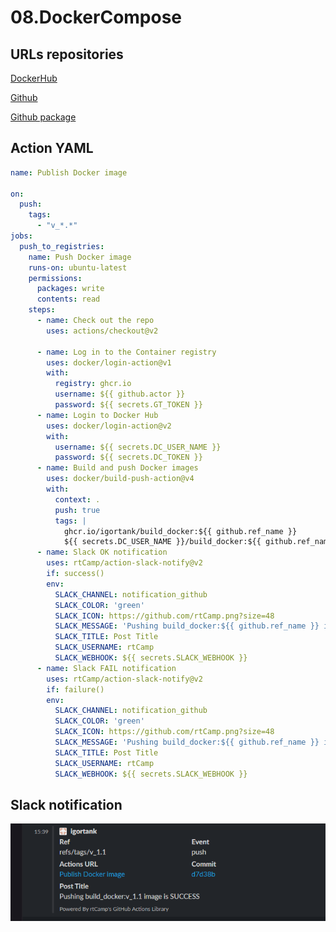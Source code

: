 # 08.DockerCompose

## URLs repositories

[DockerHub](https://hub.docker.com/repository/docker/budarkevichigor/build_docker/general)

[Github](https://github.com/igortank/build-docker)

[Github package](https://github.com/users/igortank/packages/container/package/build_docker)

## Action YAML

```yaml
name: Publish Docker image

on:
  push:
    tags:
      - "v_*.*"
jobs:
  push_to_registries:
    name: Push Docker image
    runs-on: ubuntu-latest
    permissions:
      packages: write
      contents: read
    steps:
      - name: Check out the repo
        uses: actions/checkout@v2

      - name: Log in to the Container registry
        uses: docker/login-action@v1
        with:
          registry: ghcr.io
          username: ${{ github.actor }}
          password: ${{ secrets.GT_TOKEN }}
      - name: Login to Docker Hub
        uses: docker/login-action@v2
        with:
          username: ${{ secrets.DC_USER_NAME }}
          password: ${{ secrets.DC_TOKEN }}
      - name: Build and push Docker images
        uses: docker/build-push-action@v4
        with:
          context: .
          push: true
          tags: |
            ghcr.io/igortank/build_docker:${{ github.ref_name }}
            ${{ secrets.DC_USER_NAME }}/build_docker:${{ github.ref_name }}
      - name: Slack OK notification
        uses: rtCamp/action-slack-notify@v2
        if: success()
        env:
          SLACK_CHANNEL: notification_github
          SLACK_COLOR: 'green'
          SLACK_ICON: https://github.com/rtCamp.png?size=48
          SLACK_MESSAGE: 'Pushing build_docker:${{ github.ref_name }} image is SUCCESS'
          SLACK_TITLE: Post Title
          SLACK_USERNAME: rtCamp
          SLACK_WEBHOOK: ${{ secrets.SLACK_WEBHOOK }}
      - name: Slack FAIL notification
        uses: rtCamp/action-slack-notify@v2
        if: failure()
        env:
          SLACK_CHANNEL: notification_github
          SLACK_COLOR: 'green'
          SLACK_ICON: https://github.com/rtCamp.png?size=48
          SLACK_MESSAGE: 'Pushing build_docker:${{ github.ref_name }} image is FAIL'
          SLACK_TITLE: Post Title
          SLACK_USERNAME: rtCamp
          SLACK_WEBHOOK: ${{ secrets.SLACK_WEBHOOK }}
```

## Slack notification

![Slack](skrin.bmp)
